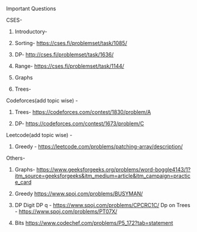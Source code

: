 Important Questions


CSES-
1. Introductory-

2. Sorting-
   https://cses.fi/problemset/task/1085/
  

4. DP- http://cses.fi/problemset/task/1636/

5. Range-
   https://cses.fi/problemset/task/1144/

7. Graphs

8. Trees-


Codeforces(add topic wise) -
1. Trees-
   https://codeforces.com/contest/1830/problem/A

3. DP-
   https://codeforces.com/contest/1673/problem/C

Leetcode(add topic wise) -

1. Greedy -
   https://leetcode.com/problems/patching-array/description/

Others-
1. Graphs-
https://www.geeksforgeeks.org/problems/word-boggle4143/1?itm_source=geeksforgeeks&itm_medium=article&itm_campaign=practice_card

2. Greedy
   https://www.spoj.com/problems/BUSYMAN/

3. DP
   Digit DP q - https://www.spoj.com/problems/CPCRC1C/
   Dp on Trees - https://www.spoj.com/problems/PT07X/

5. Bits
   https://www.codechef.com/problems/P5_172?tab=statement
   


